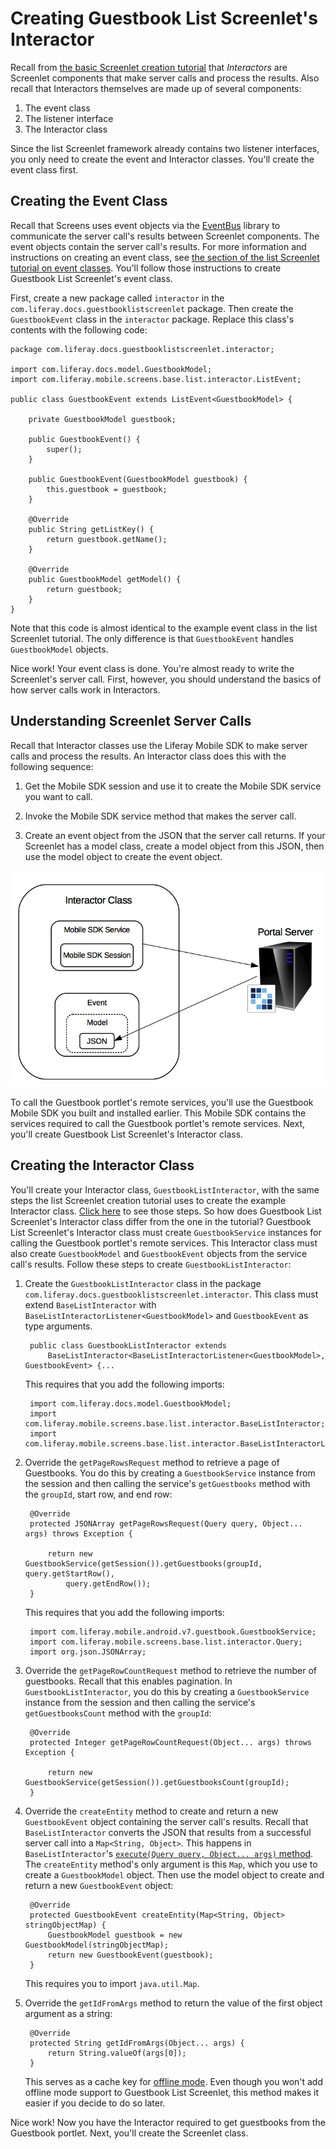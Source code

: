 # Creating Guestbook List Screenlet's Interactor [](id=creating-guestbook-list-screenlets-interactor)

Recall from 
[the basic Screenlet creation tutorial](/develop/tutorials/-/knowledge_base/7-0/creating-android-screenlets#creating-the-screenlets-Interactor-class) 
that *Interactors* are Screenlet components that make server calls and process 
the results. Also recall that Interactors themselves are made up of several 
components: 

1. The event class
2. The listener interface
3. The Interactor class

Since the list Screenlet framework already contains two listener interfaces, you 
only need to create the event and Interactor classes. You'll create the event 
class first. 

## Creating the Event Class [](id=creating-the-event-class)

Recall that Screens uses event objects via the 
[EventBus](http://greenrobot.org/eventbus/) 
library to communicate the server call's results between Screenlet components. 
The event objects contain the server call's results. For more information and 
instructions on creating an event class, see 
[the section of the list Screenlet tutorial on event classes](/develop/tutorials/-/knowledge_base/7-0/creating-android-list-screenlets#creating-the-screenlets-event). 
You'll follow those instructions to create Guestbook List Screenlet's event 
class. 

First, create a new package called `interactor` in the 
`com.liferay.docs.guestbooklistscreenlet` package. Then create the 
`GuestbookEvent` class in the `interactor` package. Replace this class's 
contents with the following code: 

    package com.liferay.docs.guestbooklistscreenlet.interactor;

    import com.liferay.docs.model.GuestbookModel;
    import com.liferay.mobile.screens.base.list.interactor.ListEvent;

    public class GuestbookEvent extends ListEvent<GuestbookModel> {

        private GuestbookModel guestbook;

        public GuestbookEvent() {
            super();
        }

        public GuestbookEvent(GuestbookModel guestbook) {
            this.guestbook = guestbook;
        }

        @Override
        public String getListKey() {
            return guestbook.getName();
        }

        @Override
        public GuestbookModel getModel() {
            return guestbook;
        }
    }

Note that this code is almost identical to the example event class in the list 
Screenlet tutorial. The only difference is that `GuestbookEvent` handles 
`GuestbookModel` objects. 

Nice work! Your event class is done. You're almost ready to write the 
Screenlet's server call. First, however, you should understand the basics of how 
server calls work in Interactors. 

## Understanding Screenlet Server Calls [](id=understanding-screenlet-server-calls)

Recall that Interactor classes use the Liferay Mobile SDK to make server calls 
and process the results. An Interactor class does this with the following 
sequence: 

1. Get the Mobile SDK session and use it to create the Mobile SDK service you 
   want to call. 

2. Invoke the Mobile SDK service method that makes the server call. 

3. Create an event object from the JSON that the server call returns. If your 
   Screenlet has a model class, create a model object from this JSON, then 
   use the model object to create the event object. 

![Figure 1: This diagram shows a typical server call made by a Screenlet's Interactor. The dashed line around the model class indicates that it's optional. Although list Screenlets require model classes, non-list Screenlets don't.](../../../images/android-screenlet-server-call.png)

To call the Guestbook portlet's remote services, you'll use the Guestbook Mobile 
SDK you built and installed earlier. This Mobile SDK contains the services 
required to call the Guestbook portlet's remote services. Next, you'll create 
Guestbook List Screenlet's Interactor class. 

## Creating the Interactor Class [](id=creating-the-interactor-class)

You'll create your Interactor class, `GuestbookListInteractor`, with the same 
steps the list Screenlet creation tutorial uses to create the example Interactor 
class. 
[Click here](/develop/tutorials/-/knowledge_base/7-0/creating-android-list-screenlets#creating-the-interactor-class)
to see those steps. So how does Guestbook List Screenlet's Interactor class 
differ from the one in the tutorial? Guestbook List Screenlet's Interactor class 
must create `GuestbookService` instances for calling the Guestbook portlet's 
remote services. This Interactor class must also create `GuestbookModel` and 
`GuestbookEvent` objects from the service call's results. Follow these steps to 
create `GuestbookListInteractor`: 

1. Create the `GuestbookListInteractor` class in the package 
   `com.liferay.docs.guestbooklistscreenlet.interactor`. This class must extend 
   `BaseListInteractor` with `BaseListInteractorListener<GuestbookModel>` and 
   `GuestbookEvent` as type arguments. 

        public class GuestbookListInteractor extends 
            BaseListInteractor<BaseListInteractorListener<GuestbookModel>, GuestbookEvent> {...

    This requires that you add the following imports: 

        import com.liferay.docs.model.GuestbookModel;
        import com.liferay.mobile.screens.base.list.interactor.BaseListInteractor;
        import com.liferay.mobile.screens.base.list.interactor.BaseListInteractorListener;

2. Override the `getPageRowsRequest` method to retrieve a page of Guestbooks. 
   You do this by creating a `GuestbookService` instance from the session and 
   then calling the service's `getGuestbooks` method with the `groupId`, start 
   row, and end row: 

        @Override
        protected JSONArray getPageRowsRequest(Query query, Object... args) throws Exception {

            return new GuestbookService(getSession()).getGuestbooks(groupId, query.getStartRow(), 
                query.getEndRow());
        }

    This requires that you add the following imports: 

        import com.liferay.mobile.android.v7.guestbook.GuestbookService;
        import com.liferay.mobile.screens.base.list.interactor.Query;
        import org.json.JSONArray;

3. Override the `getPageRowCountRequest` method to retrieve the number of 
   guestbooks. Recall that this enables pagination. In 
   `GuestbookListInteractor`, you do this by creating a `GuestbookService` 
   instance from the session and then calling the service's `getGuestbooksCount` 
   method with the `groupId`: 

        @Override
	    protected Integer getPageRowCountRequest(Object... args) throws Exception {

            return new GuestbookService(getSession()).getGuestbooksCount(groupId);
        }

4. Override the `createEntity` method to create and return a new 
   `GuestbookEvent` object containing the server call's results. Recall that 
   `BaseListInteractor` converts the JSON that results from a successful server 
   call into a `Map<String, Object>`. This happens in `BaseListInteractor`'s 
   [`execute(Query query, Object... args)` method](https://github.com/liferay/liferay-screens/blob/2.1.0/android/library/src/main/java/com/liferay/mobile/screens/base/list/interactor/BaseListInteractor.java#L27-L49). 
   The `createEntity` method's only argument is this `Map`, which you use to 
   create a `GuestbookModel` object. Then use the model object to create and 
   return a new `GuestbookEvent` object: 

        @Override
        protected GuestbookEvent createEntity(Map<String, Object> stringObjectMap) {
            GuestbookModel guestbook = new GuestbookModel(stringObjectMap);
            return new GuestbookEvent(guestbook);
        }

    This requires you to import `java.util.Map`. 

5. Override the `getIdFromArgs` method to return the value of the first object 
   argument as a string: 

        @Override
        protected String getIdFromArgs(Object... args) {
            return String.valueOf(args[0]);
        }

    This serves as a cache key for 
    [offline mode](/develop/tutorials/-/knowledge_base/7-0/using-offline-mode-in-android). 
    Even though you won't add offline mode support to Guestbook List Screenlet, 
    this method makes it easier if you decide to do so later. 

Nice work! Now you have the Interactor required to get guestbooks from the 
Guestbook portlet. Next, you'll create the Screenlet class. 
